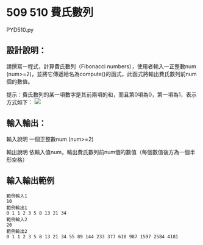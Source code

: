 # 509 510 費氏數列
PYD510.py
## 設計說明：
請撰寫一程式，計算費氏數列（Fibonacci numbers），使用者輸入一正整數num (num>=2)，並將它傳遞給名為compute()的函式，此函式將輸出費氏數列前num個的數值。

提示：費氏數列的某一項數字是其前兩項的和，而且第0項為0，第一項為1，表示方式如下：
![](https://i.imgur.com/WhgcgqW.png)

## 輸入輸出：
輸入說明
一個正整數num (num>=2)

輸出說明
依輸入值num，輸出費氏數列前num個的數值（每個數值後方為一個半形空格）

## 輸入輸出範例

```
範例輸入1
10
範例輸出1
0 1 1 2 3 5 8 13 21 34 
範例輸入2
20
範例輸出2
0 1 1 2 3 5 8 13 21 34 55 89 144 233 377 610 987 1597 2584 4181 
```
